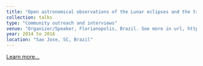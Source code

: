 ```yaml
---
title: "Open astronomical observations of the Lunar eclipses and the transit of Mercury"
collection: talks
type: "Community outreach and interviews"
venue: "Organizer/Speaker, Florianopolis, Brazil. See more in url, https://bit.ly/extensaoIFSC"
year: 2014 to 2016
location: "Sao Jose, SC, Brazil"
---
```


<a href="https://bit.ly/extensaoIFSC" target="_blank">Learn more...</a>